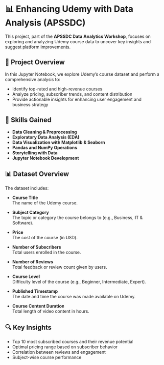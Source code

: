 # 📊 Enhancing Udemy with Data Analysis (APSSDC)

This project, part of the **APSSDC Data Analytics Workshop**, focuses on exploring and analyzing Udemy course data to uncover key insights and suggest platform improvements.

## 📁 Project Overview

In this Jupyter Notebook, we explore Udemy’s course dataset and perform a comprehensive analysis to:

- Identify top-rated and high-revenue courses
- Analyze pricing, subscriber trends, and content distribution
- Provide actionable insights for enhancing user engagement and business strategy

## 🧠 Skills Gained

- **Data Cleaning & Preprocessing**
- **Exploratory Data Analysis (EDA)**
- **Data Visualization with Matplotlib & Seaborn**
- **Pandas and NumPy Operations**
- **Storytelling with Data**
- **Jupyter Notebook Development**

## 📊 Dataset Overview

The dataset includes:

- **Course Title**  
  The name of the Udemy course.

- **Subject Category**  
  The topic or category the course belongs to (e.g., Business, IT & Software).

- **Price**  
  The cost of the course (in USD).

- **Number of Subscribers**  
  Total users enrolled in the course.

- **Number of Reviews**  
  Total feedback or review count given by users.

- **Course Level**  
  Difficulty level of the course (e.g., Beginner, Intermediate, Expert).

- **Published Timestamp**  
  The date and time the course was made available on Udemy.

- **Course Content Duration**  
  Total length of video content in hours.

## 🔍 Key Insights

- Top 10 most subscribed courses and their revenue potential
- Optimal pricing range based on subscriber behavior
- Correlation between reviews and engagement
- Subject-wise course performance
